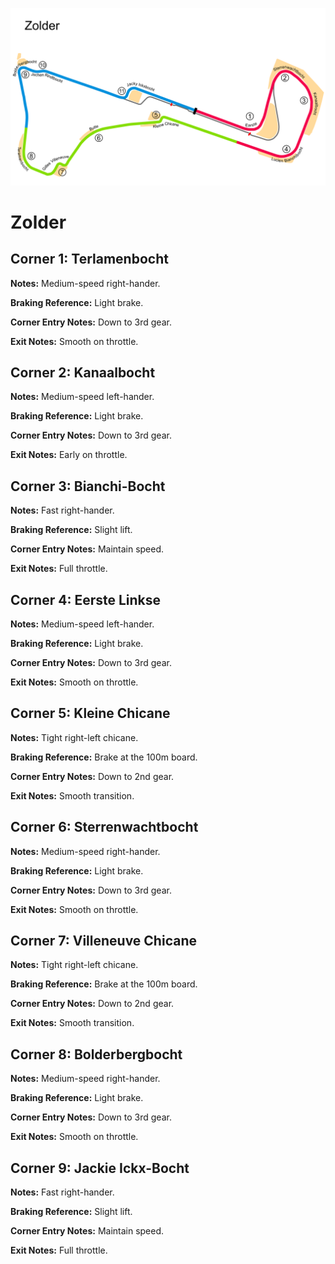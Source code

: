 ![Zolder](../track_maps/Zolder.png)

# Zolder


## Corner 1: Terlamenbocht
**Notes:** Medium-speed right-hander.

**Braking Reference:** Light brake.

**Corner Entry Notes:** Down to 3rd gear.

**Exit Notes:** Smooth on throttle.


## Corner 2: Kanaalbocht
**Notes:** Medium-speed left-hander.

**Braking Reference:** Light brake.

**Corner Entry Notes:** Down to 3rd gear.

**Exit Notes:** Early on throttle.


## Corner 3: Bianchi-Bocht
**Notes:** Fast right-hander.

**Braking Reference:** Slight lift.

**Corner Entry Notes:** Maintain speed.

**Exit Notes:** Full throttle.


## Corner 4: Eerste Linkse
**Notes:** Medium-speed left-hander.

**Braking Reference:** Light brake.

**Corner Entry Notes:** Down to 3rd gear.

**Exit Notes:** Smooth on throttle.


## Corner 5: Kleine Chicane
**Notes:** Tight right-left chicane.

**Braking Reference:** Brake at the 100m board.

**Corner Entry Notes:** Down to 2nd gear.

**Exit Notes:** Smooth transition.


## Corner 6: Sterrenwachtbocht
**Notes:** Medium-speed right-hander.

**Braking Reference:** Light brake.

**Corner Entry Notes:** Down to 3rd gear.

**Exit Notes:** Smooth on throttle.


## Corner 7: Villeneuve Chicane
**Notes:** Tight right-left chicane.

**Braking Reference:** Brake at the 100m board.

**Corner Entry Notes:** Down to 2nd gear.

**Exit Notes:** Smooth transition.


## Corner 8: Bolderbergbocht
**Notes:** Medium-speed right-hander.

**Braking Reference:** Light brake.

**Corner Entry Notes:** Down to 3rd gear.

**Exit Notes:** Smooth on throttle.


## Corner 9: Jackie Ickx-Bocht
**Notes:** Fast right-hander.

**Braking Reference:** Slight lift.

**Corner Entry Notes:** Maintain speed.

**Exit Notes:** Full throttle.

